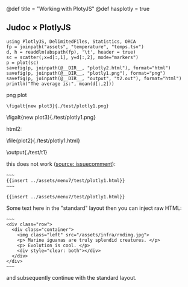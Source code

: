 @def title = "Working with PlotyJS"
@def hasplotly = true

## Judoc × PlotlyJS

```julia:./test/t1
using PlotlyJS, DelimitedFiles, Statistics, ORCA
fp = joinpath("assets", "temperature", "temps.tsv")
d, h = readdlm(abspath(fp), '\t', header = true)
sc = scatter(;x=d[:,1], y=d[:,2], mode="markers")
p = plot(sc)
savefig(p, joinpath(@__DIR__, "plotly2.html"), format="html")
savefig(p, joinpath(@__DIR__, "plotly1.png"), format="png")
savefig(p, joinpath(@__DIR__, "output", "t2.out"), format="html")
println("The average is:", mean(d[:,2]))
```

png plot

```
\figalt{new plot3}{./test/plotly1.png}
```

\figalt{new plot3}{./test/plotly1.png}

html2:

\file{plot2}{./test/plotly1.html}

\output{./test/t1}


this does not work ([source: issuecomment](https://github.com/tlienart/JuDoc.jl/issues/322#issuecomment-568879579)):

```html
~~~
{{insert ../assets/menu7/test/plotly1.html}}
~~~
```

~~~
{{insert ../assets/menu7/test/plotly1.html}}
~~~

Some text here in the "standard" layout then you can inject raw HTML:

```
~~~
<div class="row">
  <div class="container">
    <img class="left" src="/assets/infra/rndimg.jpg">
    <p> Marine iguanas are truly splendid creatures. </p>
    <p> Evolution is cool. </p>
    <div style="clear: both"></div>      
  </div>
</div>
~~~
```

and subsequently continue with the standard layout.
